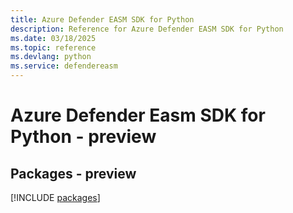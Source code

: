 ```yaml
---
title: Azure Defender EASM SDK for Python
description: Reference for Azure Defender EASM SDK for Python
ms.date: 03/18/2025
ms.topic: reference
ms.devlang: python
ms.service: defendereasm
---
```

# Azure Defender Easm SDK for Python - preview
## Packages - preview
[!INCLUDE [packages](defender-easm-index.md)]